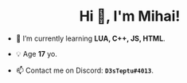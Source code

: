 <h1 align="center">Hi 👋, I'm Mihai!</h1>

- 🌱 I’m currently learning **LUA, C++, JS, HTML**.

- 💡 Age **17** yo.

- 📫 Contact me on Discord: **`D3sTeptu#4013`**.
